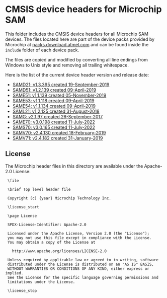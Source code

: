 # CMSIS device headers for Microchip SAM

This folder includes the CMSIS device headers for all Microchip SAM devices.
The files located here are part of the device packs provided by Microchip at
[packs.download.atmel.com](http://packs.download.atmel.com/) and can be found
inside the `include` folder of each device pack.

The files are copied and modified by converting all line endings from Windows
to Unix style and removing all trailing whitespace.

Here is the list of the current device header version and release date:

- [SAMD21: v1.3.395 created 19-September-2019](http://packs.download.atmel.com/Atmel.SAMD21_DFP.1.3.395.atpack)
- [SAMD51: v1.2.139 created 09-April-2019](http://packs.download.atmel.com/Atmel.SAMD51_DFP.1.2.139.atpack)
- [SAME51: v1.1.139 created 05-November-2019](http://packs.download.atmel.com/Atmel.SAME51_DFP.1.1.139.atpack)
- [SAME53: v1.1.118 created 09-April-2019](http://packs.download.atmel.com/Atmel.SAME53_DFP.1.1.118.atpack)
- [SAME54: v1.1.134 created 09-April-2019](http://packs.download.atmel.com/Atmel.SAME54_DFP.1.1.134.atpack)
- [SAML21: v1.2.125 created 31-August-2018](http://packs.download.atmel.com/Atmel.SAML21_DFP.1.2.125.atpack)
- [SAMG: v2.1.97 created 26-September-2017](http://packs.download.atmel.com/Atmel.SAMG_DFP.2.1.97.atpack)
- [SAME70: v3.0.198 created 11-July-2022](http://packs.download.atmel.com/Atmel.SAME70_DFP.3.0.198.atpack)
- [SAMS70: v3.0.165 created 11-July-2022](http://packs.download.atmel.com/Atmel.SAMS70_DFP.3.0.165.atpack)
- [SAMV70: v2.4.130 created 18-February-2019](http://packs.download.atmel.com/Atmel.SAMV70_DFP.2.4.130.atpack)
- [SAMV71: v2.4.182 created 31-January-2019](http://packs.download.atmel.com/Atmel.SAMV71_DFP.2.4.182.atpack)

## License

The Microchip header files in this directory are available under the Apache-2.0 License:

```
 \file

 \brief Top level header file

 Copyright (c) {year} Microchip Technology Inc.

 \license_start

 \page License

 SPDX-License-Identifier: Apache-2.0

 Licensed under the Apache License, Version 2.0 (the "License");
 you may not use this file except in compliance with the License.
 You may obtain a copy of the License at

   http://www.apache.org/licenses/LICENSE-2.0

 Unless required by applicable law or agreed to in writing, software
 distributed under the License is distributed on an "AS IS" BASIS,
 WITHOUT WARRANTIES OR CONDITIONS OF ANY KIND, either express or implied.
 See the License for the specific language governing permissions and
 limitations under the License.

 \license_stop
```

